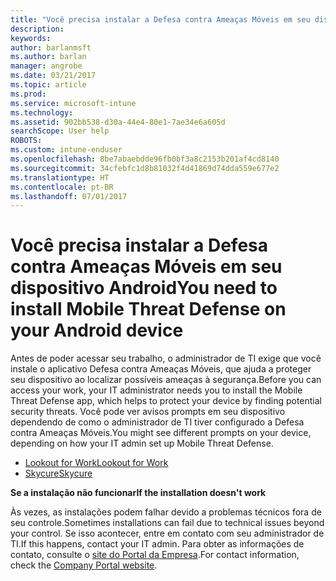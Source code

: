 ```yaml
---
title: "Você precisa instalar a Defesa contra Ameaças Móveis em seu dispositivo iOS | Microsoft Docs"
description: 
keywords: 
author: barlanmsft
ms.author: barlan
manager: angrobe
ms.date: 03/21/2017
ms.topic: article
ms.prod: 
ms.service: microsoft-intune
ms.technology: 
ms.assetid: 902bb538-d30a-44e4-80e1-7ae34e6a605d
searchScope: User help
ROBOTS: 
ms.custom: intune-enduser
ms.openlocfilehash: 8be7abaebdde96fb0bf3a8c2153b201af4cd8140
ms.sourcegitcommit: 34cfebfc1d8b81032f4d41869d74dda559e677e2
ms.translationtype: HT
ms.contentlocale: pt-BR
ms.lasthandoff: 07/01/2017
---
```

# <span data-ttu-id="9b290-102">Você precisa instalar a Defesa contra Ameaças Móveis em seu dispositivo Android</span><span class="sxs-lookup"><span data-stu-id="9b290-102">You need to install Mobile Threat Defense on your Android device</span></span>
<a id="you-need-to-install-mobile-threat-defense-on-your-android-device" class="xliff"></a>

<span data-ttu-id="9b290-103">Antes de poder acessar seu trabalho, o administrador de TI exige que você instale o aplicativo Defesa contra Ameaças Móveis, que ajuda a proteger seu dispositivo ao localizar possíveis ameaças à segurança.</span><span class="sxs-lookup"><span data-stu-id="9b290-103">Before you can access your work, your IT administrator needs you to install the Mobile Threat Defense app, which helps to protect your device by finding potential security threats.</span></span> <span data-ttu-id="9b290-104">Você pode ver avisos prompts em seu dispositivo dependendo de como o administrador de TI tiver configurado a Defesa contra Ameaças Móveis.</span><span class="sxs-lookup"><span data-stu-id="9b290-104">You might see different prompts on your device, depending on how your IT admin set up Mobile Threat Defense.</span></span>

* [<span data-ttu-id="9b290-105">Lookout for Work</span><span class="sxs-lookup"><span data-stu-id="9b290-105">Lookout for Work</span></span>](you-are-prompted-to-install-lookout-for-work-android.md)
* [<span data-ttu-id="9b290-106">Skycure</span><span class="sxs-lookup"><span data-stu-id="9b290-106">Skycure</span></span>](you-are-prompted-to-install-skycure-android.md)

<span data-ttu-id="9b290-107">**Se a instalação não funcionar**</span><span class="sxs-lookup"><span data-stu-id="9b290-107">**If the installation doesn't work**</span></span>

<span data-ttu-id="9b290-108">Às vezes, as instalações podem falhar devido a problemas técnicos fora de seu controle.</span><span class="sxs-lookup"><span data-stu-id="9b290-108">Sometimes installations can fail due to technical issues beyond your control.</span></span> <span data-ttu-id="9b290-109">Se isso acontecer, entre em contato com seu administrador de TI.</span><span class="sxs-lookup"><span data-stu-id="9b290-109">If this happens, contact your IT admin.</span></span> <span data-ttu-id="9b290-110">Para obter as informações de contato, consulte o [site do Portal da Empresa](http://portal.manage.microsoft.com).</span><span class="sxs-lookup"><span data-stu-id="9b290-110">For contact information, check the [Company Portal website](http://portal.manage.microsoft.com).</span></span>
